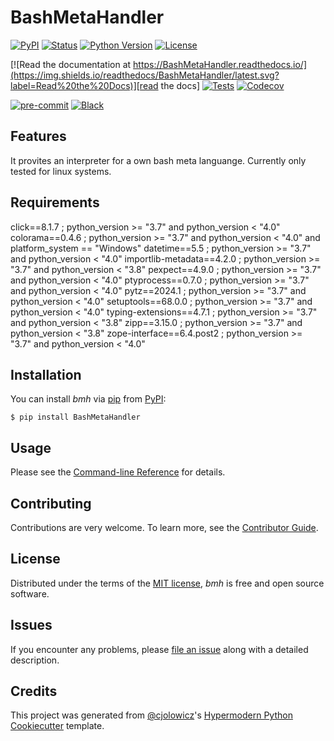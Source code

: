 # BashMetaHandler

[![PyPI](https://img.shields.io/pypi/v/BashMetaHandler.svg)][pypi_]
[![Status](https://img.shields.io/pypi/status/BashMetaHandler.svg)][status]
[![Python Version](https://img.shields.io/pypi/pyversions/BashMetaHandler)][python version]
[![License](https://img.shields.io/pypi/l/BashMetaHandler)][license]

[![Read the documentation at https://BashMetaHandler.readthedocs.io/](https://img.shields.io/readthedocs/BashMetaHandler/latest.svg?label=Read%20the%20Docs)][read the docs]
[![Tests](https://github.com/000AG000/BashMetaHandler/workflows/Tests/badge.svg)][tests]
[![Codecov](https://codecov.io/gh/000AG000/BashMetaHandler/branch/main/graph/badge.svg)][codecov]

[![pre-commit](https://img.shields.io/badge/pre--commit-enabled-brightgreen?logo=pre-commit&logoColor=white)][pre-commit]
[![Black](https://img.shields.io/badge/code%20style-black-000000.svg)][black]

[pypi_]: https://pypi.org/project/BashMetaHandler/
[status]: https://pypi.org/project/BashMetaHandler/
[python version]: https://pypi.org/project/BashMetaHandler
[read the docs]: https://BashMetaHandler.readthedocs.io/
[tests]: https://github.com/000AG000/BashMetaHandler/actions?workflow=Tests
[codecov]: https://app.codecov.io/gh/000AG000/BashMetaHandler
[pre-commit]: https://github.com/pre-commit/pre-commit
[black]: https://github.com/psf/black

## Features

It provites an interpreter for a own bash meta languange. Currently only tested for linux systems.

## Requirements

click==8.1.7 ; python_version >= "3.7" and python_version < "4.0"
colorama==0.4.6 ; python_version >= "3.7" and python_version < "4.0" and platform_system == "Windows"
datetime==5.5 ; python_version >= "3.7" and python_version < "4.0"
importlib-metadata==4.2.0 ; python_version >= "3.7" and python_version < "3.8"
pexpect==4.9.0 ; python_version >= "3.7" and python_version < "4.0"
ptyprocess==0.7.0 ; python_version >= "3.7" and python_version < "4.0"
pytz==2024.1 ; python_version >= "3.7" and python_version < "4.0"
setuptools==68.0.0 ; python_version >= "3.7" and python_version < "4.0"
typing-extensions==4.7.1 ; python_version >= "3.7" and python_version < "3.8"
zipp==3.15.0 ; python_version >= "3.7" and python_version < "3.8"
zope-interface==6.4.post2 ; python_version >= "3.7" and python_version < "4.0"

## Installation

You can install _bmh_ via [pip] from [PyPI]:

```console
$ pip install BashMetaHandler
```

## Usage

Please see the [Command-line Reference] for details.

## Contributing

Contributions are very welcome.
To learn more, see the [Contributor Guide].

## License

Distributed under the terms of the [MIT license][license],
_bmh_ is free and open source software.

## Issues

If you encounter any problems,
please [file an issue] along with a detailed description.

## Credits

This project was generated from [@cjolowicz]'s [Hypermodern Python Cookiecutter] template.

[@cjolowicz]: https://github.com/cjolowicz
[pypi]: https://pypi.org/
[hypermodern python cookiecutter]: https://github.com/cjolowicz/cookiecutter-hypermodern-python
[file an issue]: https://github.com/000AG000/BashMetaHandler/issues
[pip]: https://pip.pypa.io/

<!-- github-only -->

[license]: https://github.com/000AG000/BashMetaHandler/blob/main/LICENSE
[contributor guide]: https://github.com/000AG000/BashMetaHandler/blob/main/CONTRIBUTING.md
[command-line reference]: https://BashMetaHandler.readthedocs.io/en/latest/usage.html
